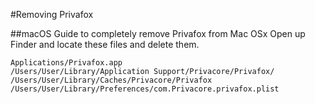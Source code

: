 #Removing Privafox

##macOS
Guide to completely remove Privafox from Mac OSx
Open up Finder and locate these files and delete them.

`Applications/Privafox.app`  
`/Users/User/Library/Application Support/Privacore/Privafox/`  
`/Users/User/Library/Caches/Privacore/Privafox`  
`/Users/User/Library/Preferences/com.Privacore.privafox.plist`
